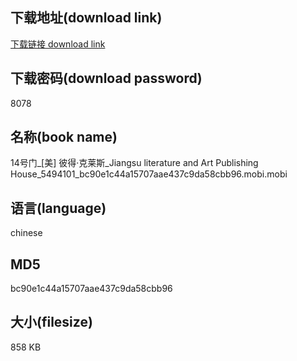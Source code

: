 ## 下载地址(download link)
[下载链接 download link](https://voluble-croquembouche-d321dc.netlify.app/?s=14%E5%8F%B7%E9%97%A8_%5B%E7%BE%8E%5D+%E5%BD%BC%E5%BE%97%C2%B7%E5%85%8B%E8%8E%B1%E6%96%AF_Jiangsu+literature+and+Art+Publishing+House_5494101_bc90e1c44a15707aae437c9da58cbb96.mobi)

## 下载密码(download password)
8078

## 名称(book name)
14号门_[美] 彼得·克莱斯_Jiangsu literature and Art Publishing House_5494101_bc90e1c44a15707aae437c9da58cbb96.mobi.mobi

## 语言(language)
chinese

## MD5
bc90e1c44a15707aae437c9da58cbb96

## 大小(filesize)
858 KB
